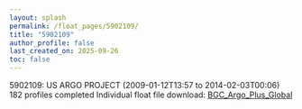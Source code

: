 ```yaml
---
layout: splash
permalink: /float_pages/5902109/
title: "5902109"
author_profile: false
last_created_on: 2025-09-26
toc: false
---
```

 
5902109: US ARGO PROJECT (2009-01-12T13:57 to 2014-02-03T00:06)
182 profiles completed
Individual float file download: [BGC_Argo_Plus_Global](https://ftp.soest.hawaii.edu/bgc_argo_plus/Individual_Floats/outliers_removed/5902109_Sprof_processed.nc)
